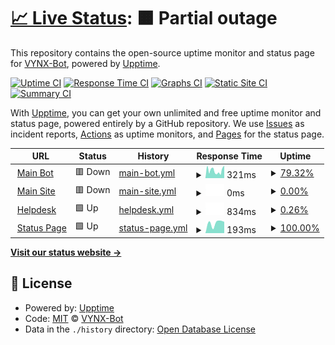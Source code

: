 # [📈 Live Status](https://demo.upptime.js.org): <!--live status--> **🟧 Partial outage**

This repository contains the open-source uptime monitor and status page for [VYNX-Bot](https://demo.upptime.js.org), powered by [Upptime](https://github.com/upptime/upptime).

[![Uptime CI](https://github.com/VYNX-Bot/status/workflows/Uptime%20CI/badge.svg)](https://github.com/VYNX-Bot/status/actions?query=workflow%3A%22Uptime+CI%22)
[![Response Time CI](https://github.com/VYNX-Bot/status/workflows/Response%20Time%20CI/badge.svg)](https://github.com/VYNX-Bot/status/actions?query=workflow%3A%22Response+Time+CI%22)
[![Graphs CI](https://github.com/VYNX-Bot/status/workflows/Graphs%20CI/badge.svg)](https://github.com/VYNX-Bot/status/actions?query=workflow%3A%22Graphs+CI%22)
[![Static Site CI](https://github.com/VYNX-Bot/status/workflows/Static%20Site%20CI/badge.svg)](https://github.com/VYNX-Bot/status/actions?query=workflow%3A%22Static+Site+CI%22)
[![Summary CI](https://github.com/VYNX-Bot/status/workflows/Summary%20CI/badge.svg)](https://github.com/VYNX-Bot/status/actions?query=workflow%3A%22Summary+CI%22)

With [Upptime](https://upptime.js.org), you can get your own unlimited and free uptime monitor and status page, powered entirely by a GitHub repository. We use [Issues](https://github.com/VYNX-Bot/status/issues) as incident reports, [Actions](https://github.com/VYNX-Bot/status/actions) as uptime monitors, and [Pages](https://demo.upptime.js.org) for the status page.

<!--start: status pages-->
<!-- This summary is generated by Upptime (https://github.com/upptime/upptime) -->
<!-- Do not edit this manually, your changes will be overwritten -->
<!-- prettier-ignore -->
| URL | Status | History | Response Time | Uptime |
| --- | ------ | ------- | ------------- | ------ |
| <img alt="" src="https://favicons.githubusercontent.com/vynx.snaky4life.repl.co" height="13"> [Main Bot](https://Vynx.snaky4life.repl.co) | 🟥 Down | [main-bot.yml](https://github.com/VYNX-Bot/status/commits/HEAD/history/main-bot.yml) | <details><summary><img alt="Response time graph" src="./graphs/main-bot/response-time-week.png" height="20"> 321ms</summary><br><a href="https://VYNX-Bot.github.io/status/history/main-bot"><img alt="Response time 321" src="https://img.shields.io/endpoint?url=https%3A%2F%2Fraw.githubusercontent.com%2FVYNX-Bot%2Fstatus%2FHEAD%2Fapi%2Fmain-bot%2Fresponse-time.json"></a><br><a href="https://VYNX-Bot.github.io/status/history/main-bot"><img alt="24-hour response time 304" src="https://img.shields.io/endpoint?url=https%3A%2F%2Fraw.githubusercontent.com%2FVYNX-Bot%2Fstatus%2FHEAD%2Fapi%2Fmain-bot%2Fresponse-time-day.json"></a><br><a href="https://VYNX-Bot.github.io/status/history/main-bot"><img alt="7-day response time 321" src="https://img.shields.io/endpoint?url=https%3A%2F%2Fraw.githubusercontent.com%2FVYNX-Bot%2Fstatus%2FHEAD%2Fapi%2Fmain-bot%2Fresponse-time-week.json"></a><br><a href="https://VYNX-Bot.github.io/status/history/main-bot"><img alt="30-day response time 321" src="https://img.shields.io/endpoint?url=https%3A%2F%2Fraw.githubusercontent.com%2FVYNX-Bot%2Fstatus%2FHEAD%2Fapi%2Fmain-bot%2Fresponse-time-month.json"></a><br><a href="https://VYNX-Bot.github.io/status/history/main-bot"><img alt="1-year response time 321" src="https://img.shields.io/endpoint?url=https%3A%2F%2Fraw.githubusercontent.com%2FVYNX-Bot%2Fstatus%2FHEAD%2Fapi%2Fmain-bot%2Fresponse-time-year.json"></a></details> | <details><summary><a href="https://VYNX-Bot.github.io/status/history/main-bot">79.32%</a></summary><a href="https://VYNX-Bot.github.io/status/history/main-bot"><img alt="All-time uptime 79.32%" src="https://img.shields.io/endpoint?url=https%3A%2F%2Fraw.githubusercontent.com%2FVYNX-Bot%2Fstatus%2FHEAD%2Fapi%2Fmain-bot%2Fuptime.json"></a><br><a href="https://VYNX-Bot.github.io/status/history/main-bot"><img alt="24-hour uptime 78.10%" src="https://img.shields.io/endpoint?url=https%3A%2F%2Fraw.githubusercontent.com%2FVYNX-Bot%2Fstatus%2FHEAD%2Fapi%2Fmain-bot%2Fuptime-day.json"></a><br><a href="https://VYNX-Bot.github.io/status/history/main-bot"><img alt="7-day uptime 79.32%" src="https://img.shields.io/endpoint?url=https%3A%2F%2Fraw.githubusercontent.com%2FVYNX-Bot%2Fstatus%2FHEAD%2Fapi%2Fmain-bot%2Fuptime-week.json"></a><br><a href="https://VYNX-Bot.github.io/status/history/main-bot"><img alt="30-day uptime 79.32%" src="https://img.shields.io/endpoint?url=https%3A%2F%2Fraw.githubusercontent.com%2FVYNX-Bot%2Fstatus%2FHEAD%2Fapi%2Fmain-bot%2Fuptime-month.json"></a><br><a href="https://VYNX-Bot.github.io/status/history/main-bot"><img alt="1-year uptime 79.32%" src="https://img.shields.io/endpoint?url=https%3A%2F%2Fraw.githubusercontent.com%2FVYNX-Bot%2Fstatus%2FHEAD%2Fapi%2Fmain-bot%2Fuptime-year.json"></a></details>
| <img alt="" src="https://favicons.githubusercontent.com/thissitedoesnotexist.koj.co" height="13"> [Main Site](https://thissitedoesnotexist.koj.co) | 🟥 Down | [main-site.yml](https://github.com/VYNX-Bot/status/commits/HEAD/history/main-site.yml) | <details><summary><img alt="Response time graph" src="./graphs/main-site/response-time-week.png" height="20"> 0ms</summary><br><a href="https://VYNX-Bot.github.io/status/history/main-site"><img alt="Response time 0" src="https://img.shields.io/endpoint?url=https%3A%2F%2Fraw.githubusercontent.com%2FVYNX-Bot%2Fstatus%2FHEAD%2Fapi%2Fmain-site%2Fresponse-time.json"></a><br><a href="https://VYNX-Bot.github.io/status/history/main-site"><img alt="24-hour response time 0" src="https://img.shields.io/endpoint?url=https%3A%2F%2Fraw.githubusercontent.com%2FVYNX-Bot%2Fstatus%2FHEAD%2Fapi%2Fmain-site%2Fresponse-time-day.json"></a><br><a href="https://VYNX-Bot.github.io/status/history/main-site"><img alt="7-day response time 0" src="https://img.shields.io/endpoint?url=https%3A%2F%2Fraw.githubusercontent.com%2FVYNX-Bot%2Fstatus%2FHEAD%2Fapi%2Fmain-site%2Fresponse-time-week.json"></a><br><a href="https://VYNX-Bot.github.io/status/history/main-site"><img alt="30-day response time 0" src="https://img.shields.io/endpoint?url=https%3A%2F%2Fraw.githubusercontent.com%2FVYNX-Bot%2Fstatus%2FHEAD%2Fapi%2Fmain-site%2Fresponse-time-month.json"></a><br><a href="https://VYNX-Bot.github.io/status/history/main-site"><img alt="1-year response time 0" src="https://img.shields.io/endpoint?url=https%3A%2F%2Fraw.githubusercontent.com%2FVYNX-Bot%2Fstatus%2FHEAD%2Fapi%2Fmain-site%2Fresponse-time-year.json"></a></details> | <details><summary><a href="https://VYNX-Bot.github.io/status/history/main-site">0.00%</a></summary><a href="https://VYNX-Bot.github.io/status/history/main-site"><img alt="All-time uptime 0.00%" src="https://img.shields.io/endpoint?url=https%3A%2F%2Fraw.githubusercontent.com%2FVYNX-Bot%2Fstatus%2FHEAD%2Fapi%2Fmain-site%2Fuptime.json"></a><br><a href="https://VYNX-Bot.github.io/status/history/main-site"><img alt="24-hour uptime 0.00%" src="https://img.shields.io/endpoint?url=https%3A%2F%2Fraw.githubusercontent.com%2FVYNX-Bot%2Fstatus%2FHEAD%2Fapi%2Fmain-site%2Fuptime-day.json"></a><br><a href="https://VYNX-Bot.github.io/status/history/main-site"><img alt="7-day uptime 0.00%" src="https://img.shields.io/endpoint?url=https%3A%2F%2Fraw.githubusercontent.com%2FVYNX-Bot%2Fstatus%2FHEAD%2Fapi%2Fmain-site%2Fuptime-week.json"></a><br><a href="https://VYNX-Bot.github.io/status/history/main-site"><img alt="30-day uptime 0.00%" src="https://img.shields.io/endpoint?url=https%3A%2F%2Fraw.githubusercontent.com%2FVYNX-Bot%2Fstatus%2FHEAD%2Fapi%2Fmain-site%2Fuptime-month.json"></a><br><a href="https://VYNX-Bot.github.io/status/history/main-site"><img alt="1-year uptime 0.00%" src="https://img.shields.io/endpoint?url=https%3A%2F%2Fraw.githubusercontent.com%2FVYNX-Bot%2Fstatus%2FHEAD%2Fapi%2Fmain-site%2Fuptime-year.json"></a></details>
| <img alt="" src="https://favicons.githubusercontent.com/vynx-bot.freshdesk.com" height="13"> [Helpdesk](https://vynx-bot.freshdesk.com) | 🟩 Up | [helpdesk.yml](https://github.com/VYNX-Bot/status/commits/HEAD/history/helpdesk.yml) | <details><summary><img alt="Response time graph" src="./graphs/helpdesk/response-time-week.png" height="20"> 834ms</summary><br><a href="https://VYNX-Bot.github.io/status/history/helpdesk"><img alt="Response time 834" src="https://img.shields.io/endpoint?url=https%3A%2F%2Fraw.githubusercontent.com%2FVYNX-Bot%2Fstatus%2FHEAD%2Fapi%2Fhelpdesk%2Fresponse-time.json"></a><br><a href="https://VYNX-Bot.github.io/status/history/helpdesk"><img alt="24-hour response time 834" src="https://img.shields.io/endpoint?url=https%3A%2F%2Fraw.githubusercontent.com%2FVYNX-Bot%2Fstatus%2FHEAD%2Fapi%2Fhelpdesk%2Fresponse-time-day.json"></a><br><a href="https://VYNX-Bot.github.io/status/history/helpdesk"><img alt="7-day response time 834" src="https://img.shields.io/endpoint?url=https%3A%2F%2Fraw.githubusercontent.com%2FVYNX-Bot%2Fstatus%2FHEAD%2Fapi%2Fhelpdesk%2Fresponse-time-week.json"></a><br><a href="https://VYNX-Bot.github.io/status/history/helpdesk"><img alt="30-day response time 834" src="https://img.shields.io/endpoint?url=https%3A%2F%2Fraw.githubusercontent.com%2FVYNX-Bot%2Fstatus%2FHEAD%2Fapi%2Fhelpdesk%2Fresponse-time-month.json"></a><br><a href="https://VYNX-Bot.github.io/status/history/helpdesk"><img alt="1-year response time 834" src="https://img.shields.io/endpoint?url=https%3A%2F%2Fraw.githubusercontent.com%2FVYNX-Bot%2Fstatus%2FHEAD%2Fapi%2Fhelpdesk%2Fresponse-time-year.json"></a></details> | <details><summary><a href="https://VYNX-Bot.github.io/status/history/helpdesk">0.26%</a></summary><a href="https://VYNX-Bot.github.io/status/history/helpdesk"><img alt="All-time uptime 0.26%" src="https://img.shields.io/endpoint?url=https%3A%2F%2Fraw.githubusercontent.com%2FVYNX-Bot%2Fstatus%2FHEAD%2Fapi%2Fhelpdesk%2Fuptime.json"></a><br><a href="https://VYNX-Bot.github.io/status/history/helpdesk"><img alt="24-hour uptime 0.27%" src="https://img.shields.io/endpoint?url=https%3A%2F%2Fraw.githubusercontent.com%2FVYNX-Bot%2Fstatus%2FHEAD%2Fapi%2Fhelpdesk%2Fuptime-day.json"></a><br><a href="https://VYNX-Bot.github.io/status/history/helpdesk"><img alt="7-day uptime 0.26%" src="https://img.shields.io/endpoint?url=https%3A%2F%2Fraw.githubusercontent.com%2FVYNX-Bot%2Fstatus%2FHEAD%2Fapi%2Fhelpdesk%2Fuptime-week.json"></a><br><a href="https://VYNX-Bot.github.io/status/history/helpdesk"><img alt="30-day uptime 0.26%" src="https://img.shields.io/endpoint?url=https%3A%2F%2Fraw.githubusercontent.com%2FVYNX-Bot%2Fstatus%2FHEAD%2Fapi%2Fhelpdesk%2Fuptime-month.json"></a><br><a href="https://VYNX-Bot.github.io/status/history/helpdesk"><img alt="1-year uptime 0.26%" src="https://img.shields.io/endpoint?url=https%3A%2F%2Fraw.githubusercontent.com%2FVYNX-Bot%2Fstatus%2FHEAD%2Fapi%2Fhelpdesk%2Fuptime-year.json"></a></details>
| <img alt="" src="https://favicons.githubusercontent.com/vynx-bot.github.io" height="13"> [Status Page](https://VYNX-Bot.github.io/status) | 🟩 Up | [status-page.yml](https://github.com/VYNX-Bot/status/commits/HEAD/history/status-page.yml) | <details><summary><img alt="Response time graph" src="./graphs/status-page/response-time-week.png" height="20"> 193ms</summary><br><a href="https://VYNX-Bot.github.io/status/history/status-page"><img alt="Response time 193" src="https://img.shields.io/endpoint?url=https%3A%2F%2Fraw.githubusercontent.com%2FVYNX-Bot%2Fstatus%2FHEAD%2Fapi%2Fstatus-page%2Fresponse-time.json"></a><br><a href="https://VYNX-Bot.github.io/status/history/status-page"><img alt="24-hour response time 185" src="https://img.shields.io/endpoint?url=https%3A%2F%2Fraw.githubusercontent.com%2FVYNX-Bot%2Fstatus%2FHEAD%2Fapi%2Fstatus-page%2Fresponse-time-day.json"></a><br><a href="https://VYNX-Bot.github.io/status/history/status-page"><img alt="7-day response time 193" src="https://img.shields.io/endpoint?url=https%3A%2F%2Fraw.githubusercontent.com%2FVYNX-Bot%2Fstatus%2FHEAD%2Fapi%2Fstatus-page%2Fresponse-time-week.json"></a><br><a href="https://VYNX-Bot.github.io/status/history/status-page"><img alt="30-day response time 193" src="https://img.shields.io/endpoint?url=https%3A%2F%2Fraw.githubusercontent.com%2FVYNX-Bot%2Fstatus%2FHEAD%2Fapi%2Fstatus-page%2Fresponse-time-month.json"></a><br><a href="https://VYNX-Bot.github.io/status/history/status-page"><img alt="1-year response time 193" src="https://img.shields.io/endpoint?url=https%3A%2F%2Fraw.githubusercontent.com%2FVYNX-Bot%2Fstatus%2FHEAD%2Fapi%2Fstatus-page%2Fresponse-time-year.json"></a></details> | <details><summary><a href="https://VYNX-Bot.github.io/status/history/status-page">100.00%</a></summary><a href="https://VYNX-Bot.github.io/status/history/status-page"><img alt="All-time uptime 100.00%" src="https://img.shields.io/endpoint?url=https%3A%2F%2Fraw.githubusercontent.com%2FVYNX-Bot%2Fstatus%2FHEAD%2Fapi%2Fstatus-page%2Fuptime.json"></a><br><a href="https://VYNX-Bot.github.io/status/history/status-page"><img alt="24-hour uptime 100.00%" src="https://img.shields.io/endpoint?url=https%3A%2F%2Fraw.githubusercontent.com%2FVYNX-Bot%2Fstatus%2FHEAD%2Fapi%2Fstatus-page%2Fuptime-day.json"></a><br><a href="https://VYNX-Bot.github.io/status/history/status-page"><img alt="7-day uptime 100.00%" src="https://img.shields.io/endpoint?url=https%3A%2F%2Fraw.githubusercontent.com%2FVYNX-Bot%2Fstatus%2FHEAD%2Fapi%2Fstatus-page%2Fuptime-week.json"></a><br><a href="https://VYNX-Bot.github.io/status/history/status-page"><img alt="30-day uptime 100.00%" src="https://img.shields.io/endpoint?url=https%3A%2F%2Fraw.githubusercontent.com%2FVYNX-Bot%2Fstatus%2FHEAD%2Fapi%2Fstatus-page%2Fuptime-month.json"></a><br><a href="https://VYNX-Bot.github.io/status/history/status-page"><img alt="1-year uptime 100.00%" src="https://img.shields.io/endpoint?url=https%3A%2F%2Fraw.githubusercontent.com%2FVYNX-Bot%2Fstatus%2FHEAD%2Fapi%2Fstatus-page%2Fuptime-year.json"></a></details>

<!--end: status pages-->

[**Visit our status website →**](https://demo.upptime.js.org)

## 📄 License

- Powered by: [Upptime](https://github.com/upptime/upptime)
- Code: [MIT](./LICENSE) © [VYNX-Bot](https://demo.upptime.js.org)
- Data in the `./history` directory: [Open Database License](https://opendatacommons.org/licenses/odbl/1-0/)
